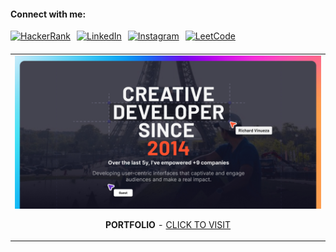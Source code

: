 #### Connect with me:

<div style="display: flex; gap: 10px; margin-bottom: 20px;">
  <a href="https://www.hackerrank.com/richardvnarvaez" target="_blank">
    <img alt="HackerRank" src="https://img.shields.io/badge/-Hackerrank-2EC866?style=for-the-badge&logo=HackerRank&logoColor=white" />
  </a>
  <a href="https://linkedin.com/in/richard-vinueza" target="_blank">
    <img alt="LinkedIn" src="https://img.shields.io/badge/LinkedIn-0077B5?style=for-the-badge&logo=linkedin&logoColor=white" />
  </a>
  <a href="https://instagram.com/richard.vinueza" target="_blank">
    <img alt="Instagram" src="https://img.shields.io/badge/Instagram-E4405F?style=for-the-badge&logo=instagram&logoColor=white" />
  </a>
  <a href="https://leetcode.com/richardnarvaez" target="_blank">
    <img alt="LeetCode" src="https://img.shields.io/badge/-LeetCode-FFA116?style=for-the-badge&logo=LeetCode&logoColor=white" />
  </a>
</div>

<table align="center">
  <tr>
    <!-- <td align="center">
      <a href="https://rbvn.vercel.app">
        <img src="https://github-readme-stats.vercel.app/api/top-langs/?username=richardnarvaez&layout=compact&count_private=true&langs_count=2" alt="Top Languages" />
      </a>
    </td> -->
    <td align="center">
      <a href="https://rbvn.vercel.app" target="_blank">
        <img src="./screenshots/Cover.jpg" alt="Portfolio Cover" style="max-width: 100%;" />
      </a>
      <p><strong>PORTFOLIO</strong> - <a href="https://rbvn.vercel.app" target="_blank">CLICK TO VISIT</a></p>
    </td>
  </tr>
</table>

[website]: https://rbvn.vercel.app
[twitter]: https://twitter.com/richard-vinueza
[youtube]: https://youtube.com/richardvnarvaez
[instagram]: https://instagram.com/richard.vinueza
[linkedin]: https://linkedin.com/in/richardvnarvaez
[hackerrank]: https://www.hackerrank.com/richardnarvaez
[leetcode]: https://leetcode.com/richardnarvaez/
